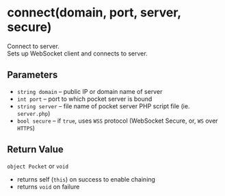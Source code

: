 # connect(domain, port, server, secure)
Connect to server.  
Sets up WebSocket client and connects to server.

## Parameters
  - `string domain` – public IP or domain name of server
  - `int port` – port to which pocket server is bound
  - `string server` – file name of pocket server PHP script file (ie. `server.php`)
  - `bool secure` – if `true`, uses `WSS` protocol (WebSocket Secure, or, `WS` over `HTTPS`)

## Return Value
`object Pocket` or `void`
  - returns self (`this`) on success to enable chaining
  - returns `void` on failure
